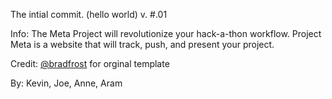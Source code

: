 The intial commit.
(hello world)
v. #.01

Info:
The Meta Project will revolutionize your hack-a-thon workflow. Project Meta is a website that will track, push, and present your project.

Credit:
[@bradfrost](ttps://github.com/bradfrost/) for orginal template

By:
Kevin,
Joe,
Anne,
Aram